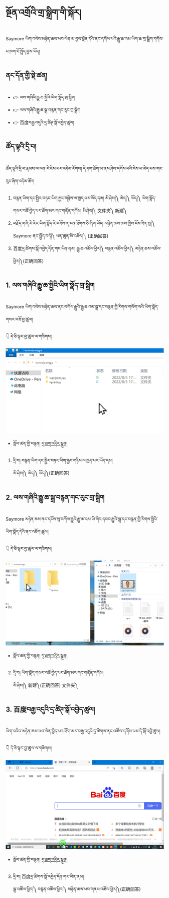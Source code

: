 # སྔོན་འགྲོའི་གྲ་སྒྲིག་གི་སྐོར།

Saymore ཡིག་འབེབ་མཉེན་ཆས་ཕབ་ལེན་མ་བྱས་སྔོན་དེའི་ནང་དགོས་པའི་རྒྱུ་ཆ་འམ་ཡིག་ཆ་གྲ་སྒྲིག་དགོས་པ་ཁག་ངོ་སྤྲོད་བྱས་ཡོད།

## ནང་དོན་གྱི་སྡེ་ཚན།

- 👉 ལས་གཞིའི་རྒྱུ་ཆ་སྤྱིའི་ཡིག་སྣོད་གྲ་སྒྲིག
- 👉 ལས་གཞིའི་རྒྱུ་ཆ་སྒྲ་བརྙན་གང་རུང་གྲ་སྒྲིག
- 👉 百度བརྒྱ་འདུའི་དྲ་ཚིཊ་སྒོ་འབྱེད་ཚུལ།

## ཚོད་ལྟའི་དྲི་བ།

ཚོད་ལྟའི་དྲི་བ་རྣམས་ལ་ལན་རེ་ངེས་པར་འདེམ་རོགས། དེ་དག་ཐོག་མ་ནས་ཤེས་དགོས་པའི་ངེས་པ་མེད་པས་གང་རུང་ཞིག་འདེམ་ཆོག

1. བརྙན་ཡིག་དང་སྤྱིར་བཏང་ཡིག་རྐྱང་གཉིས་ལ་ཁྱད་པར་ཡོད་དམ། མི་ཤེས།༽ མེད།༽ ཡོད།༽
ཡིག་སྣོད་གསར་བཟོ་བྱེད་པར་ཐོག་མར་གང་གནོན་དགོས། མི་ཤེས།༽ 文件夹༽ 新建༽
2. བརྗོད་གཞི་རེ་རེར་ཡིག་སྣོད་རེ་བཟོས་ན་ཕན་ཐོགས་ཅི་ཞིག་ཡོད། མཉེན་ཆས་ཆས་ཀྱིས་ངོས་ཟིན་སླ།༽ Saymore ནང་སྤྱོད་བདེ།༽ ཕན་ཚུན་མི་འཛོལ།༽ (正确回答)
3. 百度དྲ་ཚིགས་སྒོ་འབྱེད་དོན་གང་ཡིན་ནམ། རྒྱུ་ཆ་འཚོལ་ཕྱིར།༽ བརྙན་འཚོལ་ཕྱིར།༽ མཉེན་ཆས་འཚོལ་ཕྱིར།༽(正确回答)

## 1. ལས་གཞིའི་རྒྱུ་ཆ་སྤྱིའི་ཡིག་སྣོད་གྲ་སྒྲིག

Saymore ཡིག་འབེབ་མཉེན་ཆས་ནང་བཀོལ་རྒྱུའི་རྒྱུ་ཆ་འམ་སྒྲ་དང་བརྙན་གྱི་རིགས་གསོག་སའི་ཡིག་སྣོད་གསར་བཟོ་བྱ་ཚུལ།

👇 དེ་ཅི་ལྟར་བྱ་ཚུལ་ལ་གཟིགས།

![800](images/000001.png)


- སློབ་ཚན་གྱི་བརྙན། [དྲ་ཐག་འདིར་སྣུན།](https://drive.google.com/file/d/1ssaB7WFAAvGrcdwOiPS74ju64ySLjBrK/view?usp=sharing)

1. དྲི་བ། བརྙན་ཡིག་དང་སྤྱིར་བཏང་ཡིག་རྐྱང་གཉིས་ལ་ཁྱད་པར་ཡོད་དམ།  
མི་ཤེས།༽ མེད།༽ ཡོད།༽(正确回答)

## 2. ལས་གཞིའི་རྒྱུ་ཆ་སྒྲ་བརྙན་གང་རུང་གྲ་སྒྲིག

Saymore མཉེན་ཆས་ནང་དངོས་སུ་བཀོལ་རྒྱུའི་རྒྱུ་ཆ་འམ་ཡི་གེར་དབབ་རྒྱུའི་སྒྲ་དང་བརྙན་གྱི་རིགས་སྤྱིའི་ཡིག་སྣོད་དེའི་ནང་འཇོག་ཚུལ།

👇 དེ་ཅི་ལྟར་བྱ་ཚུལ་ལ་གཟིགས།

![800](images/000002.png)


- སློབ་ཚན་གྱི་བརྙན། [དྲ་ཐག་འདིར་སྣུན།](https://drive.google.com/file/d/1geu8StRnWj8P9ciX7IzDiJs6ZC1kb3FY/view?usp=sharing)

2. དྲི་བ། ཡིག་སྣོད་གསར་བཟོ་བྱེད་པར་ཐོག་མར་གང་གནོན་དགོས།  
མི་ཤེས།༽ 新建༽(正确回答) 文件夹༽

## 3. 百度བརྒྱ་འདུའི་དྲ་ཚིཊ་སྒོ་འབྱེད་ཚུལ།

ཡིག་འབེབ་མཉེན་ཆས་ཕབ་ལེན་བྱེད་པར་ཐོག་མར་བརྒྱ་འདུའི་དྲ་ཚིགས་ནང་འཚོལ་དགོས་པས་དེ་སྒོ་འབྱེ་ཚུལ།

👇 དེ་ཅི་ལྟར་བྱ་ཚུལ་ལ་གཟིགས།

![800](images/000003.png)
 

- སློབ་ཚན་གྱི་བརྙན། [དྲ་ཐག་འདིར་སྣུན།](https://drive.google.com/file/d/1qF0_Xdww4doZ8qkhYw16Gpu1SY6ClVVZ/view?usp=sharing)

3. དྲི་བ། 百度དྲ་ཚིགས་སྒོ་འབྱེད་དོན་གང་ཡིན་ནམ།  
སྒྲ་འཚོལ་ཕྱིར།༽ བརྙན་འཚོལ་ཕྱིར།༽ མཉེན་ཆས་ཕབ་གནས་འཚོལ་ཕྱིར།༽(正确回答)